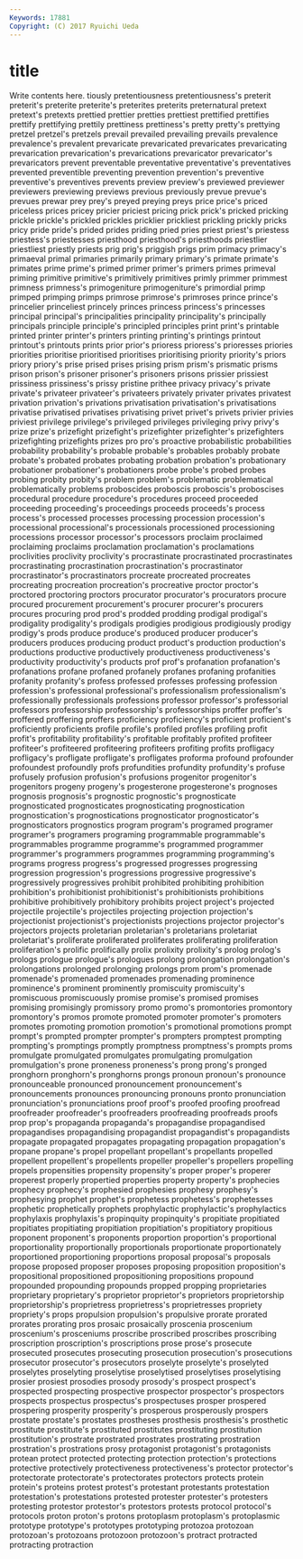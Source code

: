 ```yaml
---
Keywords: 17881 
Copyright: (C) 2017 Ryuichi Ueda
---
```


# title

Write contents here.
tiously
pretentiousness pretentiousness's preterit preterit's preterite preterite's preterites preterits preternatural pretext
pretext's pretexts prettied prettier pretties prettiest prettified prettifies prettify prettifying
prettily prettiness prettiness's pretty pretty's prettying pretzel pretzel's pretzels prevail
prevailed prevailing prevails prevalence prevalence's prevalent prevaricate prevaricated prevaricates prevaricating
prevarication prevarication's prevarications prevaricator prevaricator's prevaricators prevent preventable preventative preventative's
preventatives prevented preventible preventing prevention prevention's preventive preventive's preventives prevents
preview preview's previewed previewer previewers previewing previews previous previously prevue
prevue's prevues prewar prey prey's preyed preying preys price price's
priced priceless prices pricey pricier priciest pricing prick prick's pricked
pricking prickle prickle's prickled prickles pricklier prickliest prickling prickly pricks
pricy pride pride's prided prides priding pried pries priest priest's
priestess priestess's priestesses priesthood priesthood's priesthoods priestlier priestliest priestly priests
prig prig's priggish prigs prim primacy primacy's primaeval primal primaries
primarily primary primary's primate primate's primates prime prime's primed primer
primer's primers primes primeval priming primitive primitive's primitively primitives primly
primmer primmest primness primness's primogeniture primogeniture's primordial primp primped primping
primps primrose primrose's primroses prince prince's princelier princeliest princely princes
princess princess's princesses principal principal's principalities principality principality's principally principals
principle principle's principled principles print print's printable printed printer printer's
printers printing printing's printings printout printout's printouts prints prior prior's
prioress prioress's prioresses priories priorities prioritise prioritised prioritises prioritising priority
priority's priors priory priory's prise prised prises prising prism prism's
prismatic prisms prison prison's prisoner prisoner's prisoners prisons prissier prissiest
prissiness prissiness's prissy pristine prithee privacy privacy's private private's privateer
privateer's privateers privately privater privates privatest privation privation's privations privatisation
privatisation's privatisations privatise privatised privatises privatising privet privet's privets privier
privies priviest privilege privilege's privileged privileges privileging privy privy's prize
prize's prizefight prizefight's prizefighter prizefighter's prizefighters prizefighting prizefights prizes pro
pro's proactive probabilistic probabilities probability probability's probable probable's probables probably
probate probate's probated probates probating probation probation's probationary probationer probationer's
probationers probe probe's probed probes probing probity probity's problem problem's
problematic problematical problematically problems proboscides proboscis proboscis's proboscises procedural procedure
procedure's procedures proceed proceeded proceeding proceeding's proceedings proceeds proceeds's process
process's processed processes processing procession procession's processional processional's processionals processioned
processioning processions processor processor's processors proclaim proclaimed proclaiming proclaims proclamation
proclamation's proclamations proclivities proclivity proclivity's procrastinate procrastinated procrastinates procrastinating procrastination
procrastination's procrastinator procrastinator's procrastinators procreate procreated procreates procreating procreation procreation's
procreative proctor proctor's proctored proctoring proctors procurator procurator's procurators procure
procured procurement procurement's procurer procurer's procurers procures procuring prod prod's
prodded prodding prodigal prodigal's prodigality prodigality's prodigals prodigies prodigious prodigiously
prodigy prodigy's prods produce produce's produced producer producer's producers produces
producing product product's production production's productions productive productively productiveness productiveness's
productivity productivity's products prof prof's profanation profanation's profanations profane profaned
profanely profanes profaning profanities profanity profanity's profess professed professes professing
profession profession's professional professional's professionalism professionalism's professionally professionals professions professor
professor's professorial professors professorship professorship's professorships proffer proffer's proffered proffering
proffers proficiency proficiency's proficient proficient's proficiently proficients profile profile's profiled
profiles profiling profit profit's profitability profitability's profitable profitably profited profiteer
profiteer's profiteered profiteering profiteers profiting profits profligacy profligacy's profligate profligate's
profligates proforma profound profounder profoundest profoundly profs profundities profundity profundity's
profuse profusely profusion profusion's profusions progenitor progenitor's progenitors progeny progeny's
progesterone progesterone's prognoses prognosis prognosis's prognostic prognostic's prognosticate prognosticated prognosticates
prognosticating prognostication prognostication's prognostications prognosticator prognosticator's prognosticators prognostics program program's
programed programer programer's programers programing programmable programmable's programmables programme programme's
programmed programmer programmer's programmers programmes programming programming's programs progress progress's
progressed progresses progressing progression progression's progressions progressive progressive's progressively progressives
prohibit prohibited prohibiting prohibition prohibition's prohibitionist prohibitionist's prohibitionists prohibitions prohibitive
prohibitively prohibitory prohibits project project's projected projectile projectile's projectiles projecting
projection projection's projectionist projectionist's projectionists projections projector projector's projectors projects
proletarian proletarian's proletarians proletariat proletariat's proliferate proliferated proliferates proliferating proliferation
proliferation's prolific prolifically prolix prolixity prolixity's prolog prolog's prologs prologue
prologue's prologues prolong prolongation prolongation's prolongations prolonged prolonging prolongs prom
prom's promenade promenade's promenaded promenades promenading prominence prominence's prominent prominently
promiscuity promiscuity's promiscuous promiscuously promise promise's promised promises promising promisingly
promissory promo promo's promontories promontory promontory's promos promote promoted promoter
promoter's promoters promotes promoting promotion promotion's promotional promotions prompt prompt's
prompted prompter prompter's prompters promptest prompting prompting's promptings promptly promptness
promptness's prompts proms promulgate promulgated promulgates promulgating promulgation promulgation's prone
proneness proneness's prong prong's pronged pronghorn pronghorn's pronghorns prongs pronoun
pronoun's pronounce pronounceable pronounced pronouncement pronouncement's pronouncements pronounces pronouncing pronouns
pronto pronunciation pronunciation's pronunciations proof proof's proofed proofing proofread proofreader
proofreader's proofreaders proofreading proofreads proofs prop prop's propaganda propaganda's propagandise
propagandised propagandises propagandising propagandist propagandist's propagandists propagate propagated propagates propagating
propagation propagation's propane propane's propel propellant propellant's propellants propelled propellent
propellent's propellents propeller propeller's propellers propelling propels propensities propensity propensity's
proper proper's properer properest properly propertied properties property property's prophecies
prophecy prophecy's prophesied prophesies prophesy prophesy's prophesying prophet prophet's prophetess
prophetess's prophetesses prophetic prophetically prophets prophylactic prophylactic's prophylactics prophylaxis prophylaxis's
propinquity propinquity's propitiate propitiated propitiates propitiating propitiation propitiation's propitiatory propitious
proponent proponent's proponents proportion proportion's proportional proportionality proportionally proportionals proportionate
proportionately proportioned proportioning proportions proposal proposal's proposals propose proposed proposer
proposes proposing proposition proposition's propositional propositioned propositioning propositions propound propounded
propounding propounds propped propping proprietaries proprietary proprietary's proprietor proprietor's proprietors
proprietorship proprietorship's proprietress proprietress's proprietresses propriety propriety's props propulsion propulsion's
propulsive prorate prorated prorates prorating pros prosaic prosaically proscenia proscenium
proscenium's prosceniums proscribe proscribed proscribes proscribing proscription proscription's proscriptions prose
prose's prosecute prosecuted prosecutes prosecuting prosecution prosecution's prosecutions prosecutor prosecutor's
prosecutors proselyte proselyte's proselyted proselytes proselyting proselytise proselytised proselytises proselytising
prosier prosiest prosodies prosody prosody's prospect prospect's prospected prospecting prospective
prospector prospector's prospectors prospects prospectus prospectus's prospectuses prosper prospered prospering
prosperity prosperity's prosperous prosperously prospers prostate prostate's prostates prostheses prosthesis
prosthesis's prosthetic prostitute prostitute's prostituted prostitutes prostituting prostitution prostitution's prostrate
prostrated prostrates prostrating prostration prostration's prostrations prosy protagonist protagonist's protagonists
protean protect protected protecting protection protection's protections protective protectively protectiveness
protectiveness's protector protector's protectorate protectorate's protectorates protectors protects protein protein's
proteins protest protest's protestant protestants protestation protestation's protestations protested protester
protester's protesters protesting protestor protestor's protestors protests protocol protocol's protocols
proton proton's protons protoplasm protoplasm's protoplasmic prototype prototype's prototypes prototyping
protozoa protozoan protozoan's protozoans protozoon protozoon's protract protracted protracting protraction
